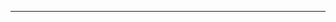 <!--
CO_OP_TRANSLATOR_METADATA:
{
  "original_hash": "57f14126c1c6add76b3aef3844dfe4e3",
  "translation_date": "2025-08-27T13:21:25+00:00",
  "source_file": "SECURITY.md",
  "language_code": "lt"
}
-->


---

